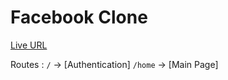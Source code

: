 ﻿# Facebook Clone

[Live URL](https://advance-facebook-clone.vercel.app/)

Routes :
`/` -> [Authentication]
`/home` -> [Main Page]
